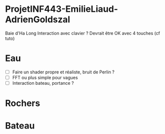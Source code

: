 # ProjetINF443-EmilieLiaud-AdrienGoldszal
Baie d'Ha Long
Interaction avec clavier ? Devrait être OK avec 4 touches (cf tuto)
 # Eau
- [ ] Faire un shader propre et réaliste, bruit de Perlin ?
- [ ] FFT ou plus simple pour vagues
- [ ] Interaction bateau, portance ?
# Rochers
# Bateau
